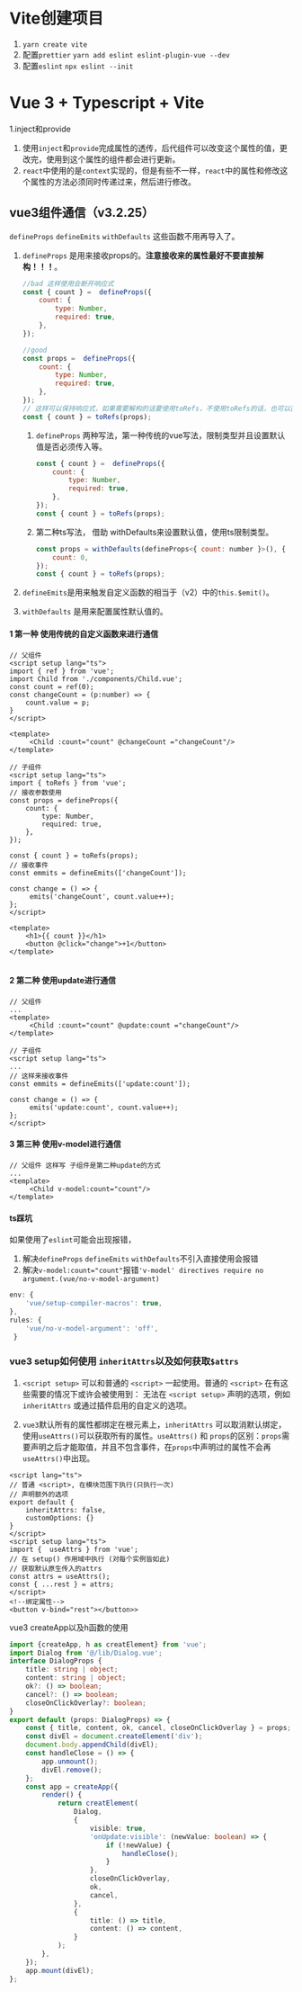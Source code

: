 # Vite创建项目
1. `yarn create vite`
2. 配置`prettier` `yarn add eslint eslint-plugin-vue --dev`
3. 配置`eslint` `npx eslint --init`
# Vue 3 + Typescript + Vite
1.inject和provide
1. 使用`inject`和`provide`完成属性的透传，后代组件可以改变这个属性的值，更改完，使用到这个属性的组件都会进行更新。
2. `react`中使用的是`context`实现的，但是有些不一样，`react`中的属性和修改这个属性的方法必须同时传递过来，然后进行修改。

## vue3组件通信（v3.2.25）

`defineProps` `defineEmits` `withDefaults` 这些函数不用再导入了。

1. `defineProps` 是用来接收props的。**注意接收来的属性最好不要直接解构！！！**。

   ```js
   //bad 这样使用会断开响应式
   const { count } =  defineProps({
       count: {
           type: Number,
           required: true,
       },
   }); 
   
   //good
   const props =  defineProps({
       count: {
           type: Number,
           required: true,
       },
   }); 
   // 这样可以保持响应式，如果需要解构的话要使用toRefs，不使用toRefs的话，也可以直接使用props.count
   const { count } = toRefs(props);
   ```

   1. `defineProps` 两种写法，第一种传统的vue写法，限制类型并且设置默认值是否必须传入等。

      ```js
      const { count } =  defineProps({
          count: {
              type: Number,
              required: true,
          },
      }); 
      const { count } = toRefs(props);
      ```

      

   2. 第二种ts写法， 借助 withDefaults来设置默认值，使用ts限制类型。

      ```js
      const props = withDefaults(defineProps<{ count: number }>(), {
          count: 0,
      });
      const { count } = toRefs(props);
      ```

2. `defineEmits`是用来触发自定义函数的相当于（v2）中的`this.$emit()`。
3. `withDefaults` 是用来配置属性默认值的。

#### 1 第一种 使用传统的自定义函数来进行通信

```vue
// 父组件
<script setup lang="ts">
import { ref } from 'vue';
import Child from './components/Child.vue';
const count = ref(0);
const changeCount = (p:number) => {
    count.value = p;
}
</script>

<template>
     <Child :count="count" @changeCount ="changeCount"/>
</template>
```

```vue
// 子组件
<script setup lang="ts">
import { toRefs } from 'vue';
// 接收参数使用
const props = defineProps({
    count: {
        type: Number,
        required: true,
    },
});

const { count } = toRefs(props);
// 接收事件
const emmits = defineEmits(['changeCount']);

const change = () => {
     emits('changeCount', count.value++);
};
</script>

<template>
    <h1>{{ count }}</h1>
    <button @click="change">+1</button>
</template>


```

#### 2 第二种 使用update进行通信
```vue
// 父组件
...
<template>
     <Child :count="count" @update:count ="changeCount"/>
</template>
```

```vue
// 子组件
<script setup lang="ts">
...
// 这样来接收事件
const emmits = defineEmits(['update:count']);

const change = () => {
     emits('update:count', count.value++);
};
</script>

```

#### 3 第三种 使用v-model进行通信

```vue
// 父组件 这样写 子组件是第二种update的方式
...
<template>
     <Child v-model:count="count"/>
</template>
```

####  ts踩坑

如果使用了`eslint`可能会出现报错，

1. 解决`defineProps` `defineEmits` `withDefaults`不引入直接使用会报错
2. 解决`v-model:count="count"`报错`'v-model' directives require no argument.(vue/no-v-model-argument)`

```js
env: {
    'vue/setup-compiler-macros': true,
},
rules: {
    'vue/no-v-model-argument': 'off',
 }
```

### vue3 setup如何使用 `inheritAttrs`以及如何获取`$attrs`
1. `<script setup>` 可以和普通的 `<script>` 一起使用。普通的 `<script>` 在有这些需要的情况下或许会被使用到：
无法在 `<script setup>` 声明的选项，例如 `inheritAttrs` 或通过插件启用的自定义的选项。


2. `vue3`默认所有的属性都绑定在根元素上，`inheritAttrs` 可以取消默认绑定，使用`useAttrs()`可以获取所有的属性。`useAttrs()` 和 `props`的区别：`props`需要声明之后才能取值，并且不包含事件，在`props`中声明过的属性不会再`useAttrs()`中出现。


```vue
<script lang="ts">
// 普通 <script>, 在模块范围下执行(只执行一次)
// 声明额外的选项
export default {
    inheritAttrs: false, 
    customOptions: {}
}
</script>
<script setup lang="ts">
import {  useAttrs } from 'vue';
// 在 setup() 作用域中执行 (对每个实例皆如此)
// 获取默认原生传入的attrs
const attrs = useAttrs();
const { ...rest } = attrs;
</script>
<!--绑定属性-->
<button v-bind="rest"></button>>
```

vue3 createApp以及h函数的使用
```ts
import {createApp, h as creatElement} from 'vue';
import Dialog from '@/lib/Dialog.vue';
interface DialogProps {
    title: string | object;
    content: string | object;
    ok?: () => boolean;
    cancel?: () => boolean;
    closeOnClickOverlay?: boolean;
}
export default (props: DialogProps) => {
    const { title, content, ok, cancel, closeOnClickOverlay } = props;
    const divEl = document.createElement('div');
    document.body.appendChild(divEl);
    const handleClose = () => {
        app.unmount();
        divEl.remove();
    };
    const app = createApp({
        render() {
            return creatElement(
                Dialog,
                {
                    visible: true,
                    'onUpdate:visible': (newValue: boolean) => {
                        if (!newValue) {
                            handleClose();
                        }
                    },
                    closeOnClickOverlay,
                    ok,
                    cancel,
                },
                {
                    title: () => title,
                    content: () => content,
                }
            );
        },
    });
    app.mount(divEl);
};

```


